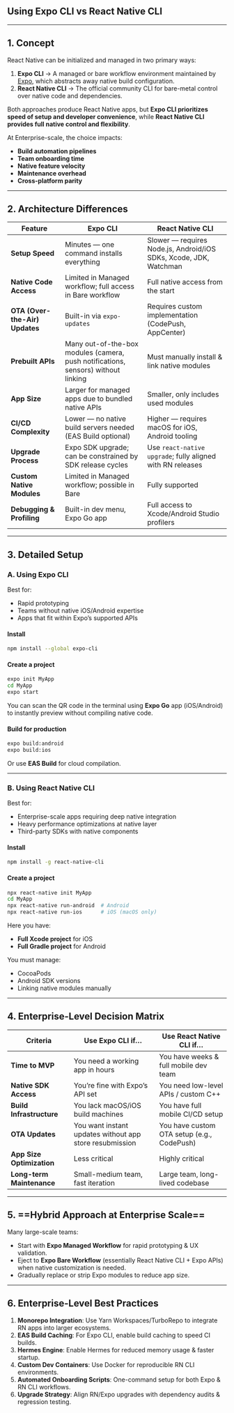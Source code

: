 
## **Using Expo CLI vs React Native CLI**

---

## **1. Concept**

React Native can be initialized and managed in two primary ways:

1. **Expo CLI** → A managed or bare workflow environment maintained by [Expo](https://expo.dev), which abstracts away native build configuration.
2. **React Native CLI** → The official community CLI for bare-metal control over native code and dependencies.

Both approaches produce React Native apps, but **Expo CLI prioritizes speed of setup and developer convenience**, while **React Native CLI provides full native control and flexibility**.

At Enterprise-scale, the choice impacts:

* **Build automation pipelines**
* **Team onboarding time**
* **Native feature velocity**
* **Maintenance overhead**
* **Cross-platform parity**

---

## **2. Architecture Differences**

| Feature                        | **Expo CLI**                                                                      | **React Native CLI**                                              |
| ------------------------------ | --------------------------------------------------------------------------------- | ----------------------------------------------------------------- |
| **Setup Speed**                | Minutes — one command installs everything                                         | Slower — requires Node.js, Android/iOS SDKs, Xcode, JDK, Watchman |
| **Native Code Access**         | Limited in Managed workflow; full access in Bare workflow                         | Full native access from the start                                 |
| **OTA (Over-the-Air) Updates** | Built-in via `expo-updates`                                                       | Requires custom implementation (CodePush, AppCenter)              |
| **Prebuilt APIs**              | Many out-of-the-box modules (camera, push notifications, sensors) without linking | Must manually install & link native modules                       |
| **App Size**                   | Larger for managed apps due to bundled native APIs                                | Smaller, only includes used modules                               |
| **CI/CD Complexity**           | Lower — no native build servers needed (EAS Build optional)                       | Higher — requires macOS for iOS, Android tooling                  |
| **Upgrade Process**            | Expo SDK upgrade; can be constrained by SDK release cycles                        | Use `react-native upgrade`; fully aligned with RN releases        |
| **Custom Native Modules**      | Limited in Managed workflow; possible in Bare                                     | Fully supported                                                   |
| **Debugging & Profiling**      | Built-in dev menu, Expo Go app                                                    | Full access to Xcode/Android Studio profilers                     |

---

## **3. Detailed Setup**

### **A. Using Expo CLI**

Best for:

* Rapid prototyping
* Teams without native iOS/Android expertise
* Apps that fit within Expo’s supported APIs

#### **Install**

```bash
npm install --global expo-cli
```

#### **Create a project**

```bash
expo init MyApp
cd MyApp
expo start
```

You can scan the QR code in the terminal using **Expo Go** app (iOS/Android) to instantly preview without compiling native code.

#### **Build for production**

```bash
expo build:android
expo build:ios
```

Or use **EAS Build** for cloud compilation.

---

### **B. Using React Native CLI**

Best for:

* Enterprise-scale apps requiring deep native integration
* Heavy performance optimizations at native layer
* Third-party SDKs with native components

#### **Install**

```bash
npm install -g react-native-cli
```

#### **Create a project**

```bash
npx react-native init MyApp
cd MyApp
npx react-native run-android  # Android
npx react-native run-ios      # iOS (macOS only)
```

Here you have:

* **Full Xcode project** for iOS
* **Full Gradle project** for Android

You must manage:

* CocoaPods
* Android SDK versions
* Linking native modules manually

---

## **4. Enterprise-Level Decision Matrix**

| Criteria                  | Use Expo CLI if…                                        | Use React Native CLI if…                   |
| ------------------------- | ------------------------------------------------------- | ------------------------------------------ |
| **Time to MVP**           | You need a working app in hours                         | You have weeks & full mobile dev team      |
| **Native SDK Access**     | You’re fine with Expo’s API set                         | You need low-level APIs / custom C++       |
| **Build Infrastructure**  | You lack macOS/iOS build machines                       | You have full mobile CI/CD setup           |
| **OTA Updates**           | You want instant updates without app store resubmission | You have custom OTA setup (e.g., CodePush) |
| **App Size Optimization** | Less critical                                           | Highly critical                            |
| **Long-term Maintenance** | Small-medium team, fast iteration                       | Large team, long-lived codebase            |

---

## **5. ==Hybrid Approach at Enterprise Scale==**

Many large-scale teams:

* Start with **Expo Managed Workflow** for rapid prototyping & UX validation.
* Eject to **Expo Bare Workflow** (essentially React Native CLI + Expo APIs) when native customization is needed.
* Gradually replace or strip Expo modules to reduce app size.

---

## **6. Enterprise-Level Best Practices**

1. **Monorepo Integration**: Use Yarn Workspaces/TurboRepo to integrate RN apps into larger ecosystems.
2. **EAS Build Caching**: For Expo CLI, enable build caching to speed CI builds.
3. **Hermes Engine**: Enable Hermes for reduced memory usage & faster startup.
4. **Custom Dev Containers**: Use Docker for reproducible RN CLI environments.
5. **Automated Onboarding Scripts**: One-command setup for both Expo & RN CLI workflows.
6. **Upgrade Strategy**: Align RN/Expo upgrades with dependency audits & regression testing.


